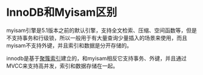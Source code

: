 # InnoDB和Myisam区别

myisam引擎是5.1版本之前的默认引擎，支持全文检索、压缩、空间函数等，但是不支持事务和行级锁，所以一般用于有大量查询少量插入的场景来使用，而且myisam不支持外键，并且索引和数据是分开存储的。

innodb是基于[聚簇索引]()建立的，和myisam相反它支持事务、外键，并且通过MVCC来支持高并发，索引和数据存储在一起。